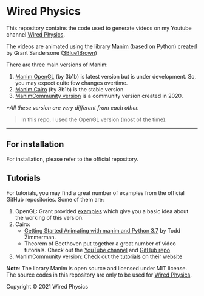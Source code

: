 # Wired Physics

This repository contains the code used to generate videos on my Youtube channel [Wired Physics](https://www.youtube.com/c/WiredPhysics).

The videos are animated using the library [Manim](https://github.com/3b1b/manim) (based on Python) created by Grant Sandersone ([3Blue1Brown](https://www.3blue1brown.com/))

There are three main versions of Manim:

1. [Manim OpenGL](https://github.com/3b1b/manim) (by 3b1b) is latest version but is under development. So, you may expect quite few changes overtime.
2. [Manim Cairo](https://github.com/3b1b/manim/tree/cairo-backend) (by 3b1b) is the stable version.
3. [ManimCommunity version](https://github.com/ManimCommunity/manim) is a community version created in 2020.

_*All these version are very different from each other._

> In this repo, I used the OpenGL version (most of the time).

---

## For installation
For installation, please refer to the official repository.

## Tutorials

For tutorials, you may find a great number of examples from the official GitHub repositories. Some of them are:

1. OpenGL: Grant provided [examples](https://3b1b.github.io/manim/getting_started/example_scenes.html) which give you a basic idea about the working of this version.
2. Cairo:
    - [Getting Started Animating with manim and Python 3.7](https://talkingphysics.wordpress.com/2019/01/08/getting-started-animating-with-manim-and-python-3-7/) by Todd Zimmerman.
    - Theorem of Beethoven put together a great number of video tutorials.
      Check out the [YouTube channel](https://www.youtube.com/c/TheoremofBeethoven) and [GitHub repo](https://github.com/Elteoremadebeethoven/AnimationsWithManim)
3. ManimCommunity version: Check out the [tutorials](https://docs.manim.community/en/v0.3.0/tutorials.html) on their [website](https://www.manim.community/)

**Note**: The library Manim is open source and licensed under MIT license. The source codes in this repository are only to be used for [Wired Physics](https://www.youtube.com/c/WiredPhysics).

Copyright &copy; 2021 Wired Physics
